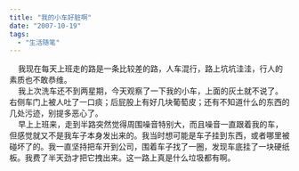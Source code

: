 ```yaml
---
title: "我的小车好脏啊"
date: "2007-10-19"
tags: 
  - "生活随笔"
---
```


    我现在每天上班走的路是一条比较差的路，人车混行，路上坑坑洼洼，行人的素质也不敢恭维。  
    我上次洗车还不到两星期，今天观察了一下我的小车，上面的灰土就不说了。右侧车门上被人吐了一口痰；后屁股上有好几块葡萄皮；还有不知道什么的东西的几处污迹，别提多恶心了。  
    早上上班来，走到半路突然觉得周围噪音特别大，而且噪音一直跟着我的车，但感觉就又不是我车子本身发出来的。我当时想可能是车子挂到东西，或者哪里被碰坏了的。我一直坚持把车开到公司，围着车子找了一圈，发现车底挂了一块硬纸板。我费了半天劲才把它拽出来。这一路上真是什么垃圾都有啊。
